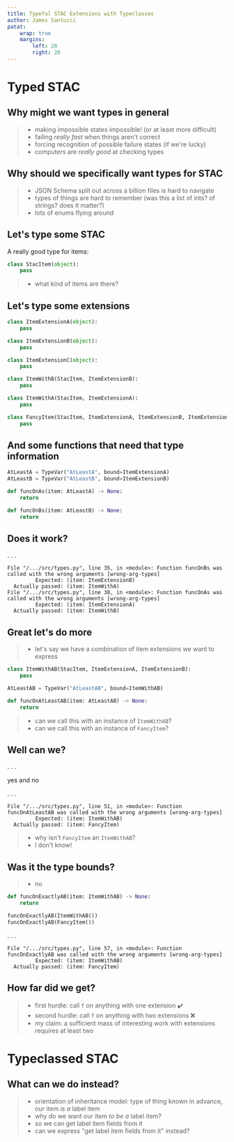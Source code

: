 ```yaml
---
title: Typeful STAC Extensions with Typeclasses
author: James Santucci
patat:
    wrap: true
    margins:
        left: 20
        right: 20
---
```


# Typed STAC

## Why might we want types in general

> - making impossible states impossible! (or at least more difficult)
> - failing _really fast_ when things aren't correct
> - forcing recognition of possible failure states (if we're lucky)
> - computers are _really good_ at checking types

## Why should we specifically want types for STAC

> - JSON Schema split out across a billion files is hard to navigate
> - types of things are hard to remember (was this a list of ints? of strings? does it matter?)
> - lots of enums flying around

## Let's type some STAC

A really good type for items:

```python
class StacItem(object):
    pass
```

> - what kind of items are there?

## Let's type some extensions

```python
class ItemExtensionA(object):
    pass

class ItemExtensionB(object):
    pass

class ItemExtensionC(object):
    pass

class ItemWithB(StacItem, ItemExtensionB):
    pass

class ItemWithA(StacItem, ItemExtensionA):
    pass

class FancyItem(StacItem, ItemExtensionA, ItemExtensionB, ItemExtensionC):
    pass
```

## And some functions that need that type information

```python
AtLeastA = TypeVar("AtLeastA", bound=ItemExtensionA)
AtLeastB = TypeVar("AtLeastB", bound=ItemExtensionB)

def funcOnAs(item: AtLeastA) -> None:
    return

def funcOnBs(item: AtLeastB) -> None:
    return
```

## Does it work?

. . .

```
File "/.../src/types.py", line 35, in <module>: Function funcOnBs was called with the wrong arguments [wrong-arg-types]
         Expected: (item: ItemExtensionB)
  Actually passed: (item: ItemWithA)
File "/.../src/types.py", line 38, in <module>: Function funcOnAs was called with the wrong arguments [wrong-arg-types]
         Expected: (item: ItemExtensionA)
  Actually passed: (item: ItemWithB)
```

## Great let's do more

> - let's say we have a combination of item extensions we want to express

```python
class ItemWithAB(StacItem, ItemExtensionA, ItemExtensionB):
    pass

AtLeastAB = TypeVar("AtLeastAB", bound=ItemWithAB)

def funcOnAtLeastAB(item: AtLeastAB) -> None:
    return
```

> - can we call this with an instance of `ItemWithAB`?
> - can we call this with an instance of `FancyItem`?

## Well can we?

. . .

yes and no

. . .

```
File "/.../src/types.py", line 51, in <module>: Function funcOnAtLeastAB was called with the wrong arguments [wrong-arg-types]
         Expected: (item: ItemWithAB)
  Actually passed: (item: FancyItem)
```

> - why isn't `FancyItem` an `ItemWithAB`?
> - I don't know!

## Was it the type bounds?

> - no

```python
def funcOnExactlyAB(item: ItemWithAB) -> None:
    return

funcOnExactlyAB(ItemWithAB())
funcOnExactlyAB(FancyItem())
```

. . .

```
File "/.../src/types.py", line 57, in <module>: Function funcOnExactlyAB was called with the wrong arguments [wrong-arg-types]
         Expected: (item: ItemWithAB)
  Actually passed: (item: FancyItem)
```

## How far did we get?

> - first hurdle: call `f` on anything with one extension ✔️
> - second hurdle: call `f` on anything with two extensions ❌
> - my claim: a sufficient mass of interesting work with extensions requires at least two

# Typeclassed STAC

## What can we do instead?

> - orientation of inheritance model: type of thing known in advance, our item _is a_ label item
> - why do we want our item _to be a_ label item?
  > - so we can get label item fields from it
> - can we express "get label item fields from it" instead?